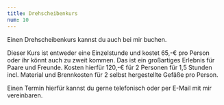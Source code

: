 ```yaml
---
title: Drehscheibenkurs
num: 10
---
```


Einen Drehscheibenkurs kannst du auch bei mir buchen.

Dieser Kurs ist entweder eine Einzelstunde und kostet 65,-€ pro Person oder ihr könnt auch zu zweit kommen. Das ist ein großartiges Erlebnis für Paare und Freunde. Kosten hierfür 120,-€ für 2 Personen für 1,5 Stunden incl. Material und Brennkosten für 2 selbst hergestellte Gefäße pro Person.

Einen Termin hierfür kannst du gerne telefonisch oder per E-Mail mit mir vereinbaren.

